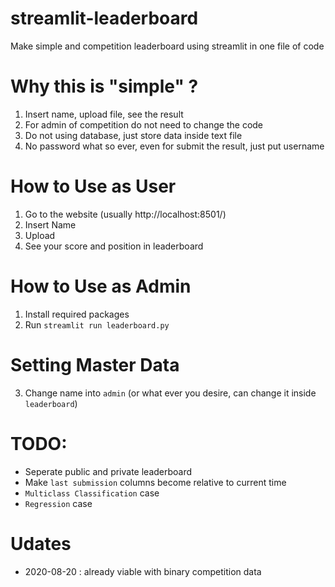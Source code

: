 # streamlit-leaderboard
Make simple and competition leaderboard using streamlit in one file of code

# Why this is "simple" ?
1. Insert name, upload file, see the result
2. For admin of competition do not need to change the code
3. Do not using database, just store data inside text file
4. No password what so ever, even for submit the result, just put username

# How to Use as User
1. Go to the website (usually http://localhost:8501/)
2. Insert Name
3. Upload
4. See your score and position in leaderboard

# How to Use as Admin
1. Install required packages
2. Run `streamlit run leaderboard.py` 

# Setting Master Data
3. Change name into `admin` (or what ever you desire, can change it inside `leaderboard`)

# TODO: 
* Seperate public and private leaderboard
* Make `last submission` columns become relative to current time
* `Multiclass Classification` case
* `Regression` case

# Udates
* 2020-08-20 : already viable with binary competition data
